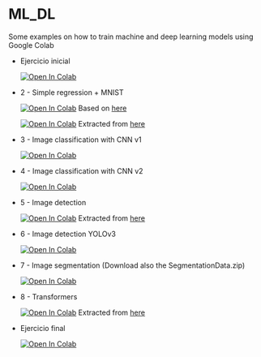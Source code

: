 # ML_DL

Some examples on how to train machine and deep learning models using Google Colab

- Ejercicio inicial

    [![Open In Colab](https://colab.research.google.com/assets/colab-badge.svg)](https://colab.research.google.com/github/arodriguez99/ML_DL/blob/master/EjercicioInicial.ipynb)

- 2 - Simple regression + MNIST

    [![Open In Colab](https://colab.research.google.com/assets/colab-badge.svg)](https://colab.research.google.com/github/arodriguez99/ML_DL/blob/master/SimpleRegression.ipynb) Based on [here](https://github.com/bonastreyair/deep_learning_examples/blob/master/1%20-%20Deep%20Learning%20-%20Regressor.ipynb) 

    [![Open In Colab](https://colab.research.google.com/assets/colab-badge.svg)](https://colab.research.google.com/github/arodriguez99/ML_DL/blob/master/FashionMNIST.ipynb) Extracted from [here](https://github.com/bonastreyair/deep_learning_examples/blob/master/2%20-%20Deep%20Learning%20-%20Neural%20Network%20-%20Classifier%20(Fashion%20MNIST).ipynb)

- 3 - Image classification with CNN v1

    [![Open In Colab](https://colab.research.google.com/assets/colab-badge.svg)](https://colab.research.google.com/github/arodriguez99/ML_DL/blob/master/ImageClassificationCNN.ipynb)

- 4 - Image classification with CNN v2

    [![Open In Colab](https://colab.research.google.com/assets/colab-badge.svg)](https://colab.research.google.com/github/arodriguez99/ML_DL/blob/master/ImageClassificationCNN2.ipynb)

- 5 - Image detection

    [![Open In Colab](https://colab.research.google.com/assets/colab-badge.svg)](https://colab.research.google.com/github/bonastreyair/deep_learning_examples/blob/master/4%20-%20Deep%20Learning%20-%20Object%20Detection.ipynb) Extracted from [here](https://github.com/bonastreyair/deep_learning_examples/blob/master/4%20-%20Deep%20Learning%20-%20Object%20Detection.ipynb)

- 6 - Image detection YOLOv3

    [![Open In Colab](https://colab.research.google.com/assets/colab-badge.svg)](https://colab.research.google.com/github/arodriguez99/ML_DL/blob/master/ImageDetection.ipynb)

- 7 - Image segmentation (Download also the SegmentationData.zip)

    [![Open In Colab](https://colab.research.google.com/assets/colab-badge.svg)](https://colab.research.google.com/github/arodriguez99/ML_DL/blob/master/ImageSegmentation.ipynb)

- 8 - Transformers

    [![Open In Colab](https://colab.research.google.com/assets/colab-badge.svg)](https://colab.research.google.com/github/EjbejaranosAI/AI_trends_2023/blob/main/Transformers_can_do_anything.ipynb) Extracted from [here](https://github.com/EjbejaranosAI/AI_trends_2023/blob/main/Transformers_can_do_anything.ipynb)

- Ejercicio final

    [![Open In Colab](https://colab.research.google.com/assets/colab-badge.svg)](https://colab.research.google.com/github/arodriguez99/ML_DL/blob/master/EjercicioFinal.ipynb)